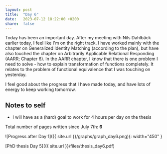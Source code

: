 ```yaml
---
layout: post
title:  "Day 6"
date:   2023-07-12 18:22:00 +0200
share:  false
---
```


Today has been an important day. After my meeting with Nils Dahlbäck earlier today, I feel like I'm on the right track. I have worked mainly with the chapter on Generalized Identity Matching (according to the plan), but have also touched the chapter on Arbitrarily Applicable Relational Responding (AARR; Chapter 6). In the AARR chapter, I know that there is one problem I need to solve - how to explain transformation of functions completely. It relates to the problem of functional equivalence that I was touching on yesterday.

I feel good about the progress that I have made today, and have lots of energy to keep working tomorrow.

## Notes to self
- I will have as a (hard) goal to work for 4 hours per day on the thesis

Total number of pages written since July 7th: **6**

![Progress after Day 1]({{ site.url }}/graphs/graph_day6.png){: width="450" }

[PhD thesis Day 5]({{ site.url }}/files/thesis_day6.pdf)
